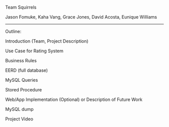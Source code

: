 Team Squirrels

Jason Fomuke, Kaha Vang, Grace Jones, David Acosta, Eunique Williams

_______________________________________________________________________________

Outline:

Introduction (Team, Project Description)

Use Case for Rating System

Business Rules

EERD (full database)

MySQL Queries

Stored Procedure

Web/App Implementation (Optional) or Description of Future Work

MySQL dump

Project Video

